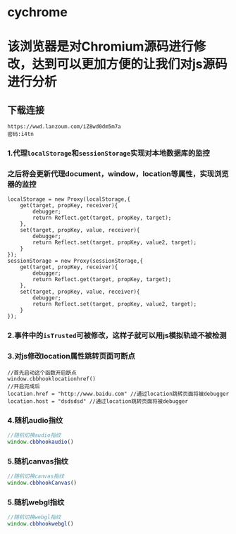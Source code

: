 # cychrome
# 该浏览器是对Chromium源码进行修改，达到可以更加方便的让我们对js源码进行分析

## 下载连接
````
https://wwd.lanzoum.com/iZ8wd0dm5m7a
密码:i4tn
````
### 1.代理`localStorage`和`sessionStorage`实现对本地数据库的监控
### 之后将会更新代理document，window，location等属性，实现浏览器的监控
````
localStorage = new Proxy(localStorage,{
    get(target, propKey, receiver){
        debugger;
        return Reflect.get(target, propKey, target);
    },
    set(target, propKey, value, receiver){
        debugger;
        return Reflect.set(target, propKey, value2, target);
    }
});
sessionStorage = new Proxy(sessionStorage,{
    get(target, propKey, receiver){
        debugger;
        return Reflect.get(target, propKey, target);
    },
    set(target, propKey, value, receiver){
        debugger;
        return Reflect.set(target, propKey, value2, target);
    }
});
````

### 2.事件中的`isTrusted`可被修改，这样子就可以用js模拟轨迹不被检测

### 3.对js修改location属性跳转页面可断点
```
//首先启动这个函数开启断点
window.cbbhooklocationhref()
//开启完成后
location.href = "http://www.baidu.com" //通过location跳转页面将被debugger
location.host = "dsdsdsd" //通过location跳转页面将被debugger
```

### 4.随机audio指纹
```javascript
//随机切换audio指纹
window.cbbhookaudio()
```

### 5.随机canvas指纹
```javascript
//随机切换canvas指纹
window.cbbhookCanvas()
```

### 5.随机webgl指纹
```javascript
//随机切换webgl指纹
window.cbbhookwebgl()
```




